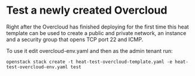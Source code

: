 # Test a newly created Overcloud
Right after the Overcloud has finished deploying for the first time this heat template can be used to create a public and private network, an instance and a security group that opens TCP port 22 and ICMP.

To use it edit overcloud-env.yaml and then as the admin tenant run:

```openstack stack create -t heat-test-overcloud-template.yaml -e heat-test-overcloud-env.yaml test```
